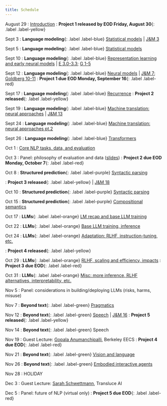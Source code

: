```yaml
---
title: Schedule
---
```


August 29
: [Introduction](slides/intro.pdf)
: **Project 1 released by EOD Friday, August 30**{: .label .label-yellow}

Sept 3
: **Language modeling**{: .label .label-blue}
[Statistical models](slides/lm.pdf)
| [J&M 3](https://web.stanford.edu/~jurafsky/slp3/3.pdf)

Sept 5
: **Language modeling**{: .label .label-blue}
[Statistical models](slides/lm.pdf)

Sept 10
: **Language modeling**{: .label .label-blue}
[Representation learning and early neural models](slides/lm.pdf)
| [E 3.0-3.3](https://github.com/jacobeisenstein/gt-nlp-class/blob/master/notes/eisenstein-nlp-notes.pdf); [G 1-5](http://u.cs.biu.ac.il/~yogo/nnlp.pdf)

Sept 12
: **Language modeling**{: .label .label-blue}
[Neural models](slides/lm2.pdf)
| [J&M 7](https://web.stanford.edu/~jurafsky/slp3/7.pdf); [Goldberg 10-11](http://u.cs.biu.ac.il/~yogo/nnlp.pdf)
: **Project 1 due EOD Monday, September 16**{: .label .label-red}

Sept 17
: **Language modeling**{: .label .label-blue} 
[Recurrence](slides/lm3.pdf)
: **Project 2 released**{: .label .label-yellow}
<!-- : **New enrollments are processed**{: .label .label-yellow} -->

Sept 19
: **Language modeling**{: .label .label-blue} 
[Machine translation: neural approaches](slides/09-19-mt.pdf)
| [J&M 13](https://web.stanford.edu/~jurafsky/slp3/13.pdf)

Sept 24
: **Language modeling**{: .label .label-blue} 
[Machine translation: neural approaches pt.2](slides/mt2.pdf)

Sept 26
: **Language modeling**{: .label .label-blue} 
[Transformers](slides/9_26_mt.pdf)

Oct 1
: [Core NLP tasks, data, and evaluation](slides/nlp_tasks_data_eval.pdf)

Oct 3
: Panel: philosophy of evaluation and data ([slides](slides/tde_panel.pdf))
: **Project 2 due EOD Monday, October 7**{: .label .label-red}

Oct 8
: **Structured prediction**{: .label .label-purple} [Syntactic parsing](slides/parsing.pdf)
<!-- : **Project 2 due EOD**{: .label .label-red} -->
: **Project 3 released**{: .label .label-yellow}
| [J&M 18](https://web.stanford.edu/~jurafsky/slp3/18.pdf)

Oct 10
: **Structured prediction**{: .label .label-purple} [Syntactic parsing](slides/parsing.pdf)

Oct 15
: **Structured prediction**{: .label .label-purple} [Compositional semantics](slides/semantics.pdf)

Oct 17
: **LLMs**{: .label .label-orange} [LM recap and base LLM training](slides/base_llm_training.pdf)

Oct 22
: **LLMs**{: .label .label-orange} [Base LLM training, inference](slides/10-22-llm-training.pdf)

Oct 24
: **LLMs**{: .label .label-orange} [Adaptation: RLHF, instruction-tuning, etc.](slides/10-24-llm-adaptation.pdf)
<!-- : **Project 3 due EOD**{: .label .label-red} -->
: **Project 4 released**{: .label .label-yellow}

Oct 29
: **LLMs**{: .label .label-orange} [RLHF, scaling and efficiency, impacts](slides/10-29-llm-compute.pdf)
: **Project 3 due EOD**{: .label .label-red}

Oct 31
: **LLMs**{: .label .label-orange} [Misc: more inference, RLHF alternatives, interpretability, etc.](slides/10-31-misc-llms.pdf)

Nov 5
: Panel: considerations in building/deploying LLMs (risks, harms, misuse)

Nov 7
: **Beyond text**{: .label .label-green} [Pragmatics](slides/11-07-pragmatics.pdf)

Nov 12
: **Beyond text**{: .label .label-green} [Speech](slides/11-12-speech.pdf)
| [J&M 16](https://web.stanford.edu/~jurafsky/slp3/16.pdf)
: **Project 5 released**{: .label .label-yellow}

Nov 14
: **Beyond text**{: .label .label-green} Speech

Nov 19
: Guest Lecture: [Gopala Anumanchipalli](http://people.eecs.berkeley.edu/~gopala/), Berkeley EECS
: **Project 4 due EOD**{: .label .label-red}

Nov 21
: **Beyond text**{: .label .label-green} [Vision and language](slides/11-21-vision-language.pdf)

Nov 26
: **Beyond text**{: .label .label-green} [Embodied interactive agents](slides/11-14-embodiment.pdf)

Nov 28
: HOLIDAY

Dec 3
: Guest Lecture: [Sarah Schwettmann](https://www.cogconfluence.com/), Transluce AI

Dec 5
: Panel: future of NLP (virtual only)
: **Project 5 due EOD**{: .label .label-red}
